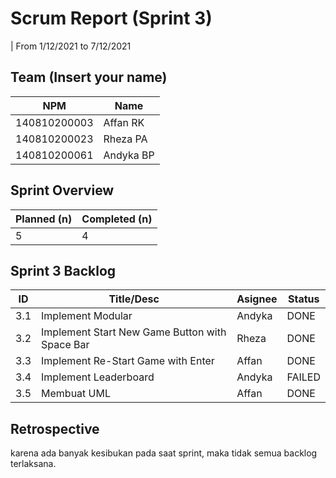 # Scrum Report (Sprint 3)
| From 1/12/2021 to 7/12/2021

## Team (Insert your name)

| NPM          | Name      |
| ------------ | --------- |
| 140810200003 | Affan RK  |
| 140810200023 | Rheza PA  |
| 140810200061 | Andyka BP |

## Sprint Overview

| Planned (n) | Completed (n) |
| ----------- | ------------- |
| 5           | 4             |

## Sprint 3 Backlog

| ID  | Title/Desc                                     | Asignee | Status  |
| --- | ---------------------------------------------- | ------- | ------- |
| 3.1 | Implement Modular                              | Andyka  | DONE    |
| 3.2 | Implement Start New Game Button with Space Bar | Rheza   | DONE    |
| 3.3 | Implement Re-Start Game with Enter             | Affan   | DONE    |
| 3.4 | Implement Leaderboard                          | Andyka  | FAILED  |
| 3.5 | Membuat UML                                    | Affan   | DONE    |


## Retrospective

karena ada banyak kesibukan pada saat sprint, maka tidak semua backlog terlaksana.
